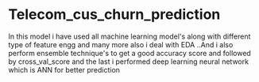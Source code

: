 # Telecom_cus_churn_prediction
In this model i have used all machine learning model's along with different type of feature engg and many more also i deal with EDA ..And i also perform ensemble technique's to get a good accuracy score  and followed by cross_val_score and the last i performed deep learning neural network which is ANN for better prediction
